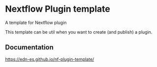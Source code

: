 # Nextflow Plugin template

A template for Nextflow plugin

This template can be util when you want to create (and publish) a plugin.

## Documentation

https://edn-es.github.io/nf-plugin-template/